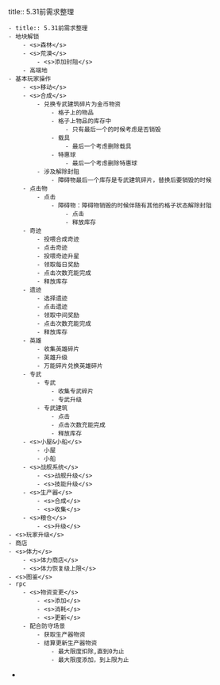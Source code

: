 title:: 5.31前需求整理

	- title:: 5.31前需求整理
	- 地块解锁
		- <s>森林</s>
		- <s>荒漠</s>
			- <s>添加封阻</s>
		- 高端地
	- 基本玩家操作
		- <s>移动</s>
		- <s>合成</s>
			- 兑换专武建筑碎片为金币物资
				- 格子上的物品
				- 格子上物品的库存中
					- 只有最后一个的时候考虑是否销毁
				- 载具
					- 最后一个考虑删除载具
				- 特惠球
					- 最后一个考虑删除特惠球
			- 涉及解除封阻
				- 障碍物最后一个库存是专武建筑碎片，替换后要销毁的时候
		- 点击物
			- 点击
				- 障碍物：障碍物销毁的时候伴随有其他的格子状态解除封阻
					- 点击
					- 释放库存
		- 奇迹
			- 投喂合成奇迹
			- 点击奇迹
			- 投喂奇迹升星
			- 领取每日奖励
			- 点击次数充能完成
			- 释放库存
		- 遗迹
			- 选择遗迹
			- 点击遗迹
			- 领取中间奖励
			- 点击次数充能完成
			- 释放库存
		- 英雄
			- 收集英雄碎片
			- 英雄升级
			- 万能碎片兑换英雄碎片
		- 专武
			- 专武
				- 收集专武碎片
				- 专武升级
			- 专武建筑
				- 点击
				- 点击次数充能完成
				- 释放库存
		- <s>小屋&小船</s>
			- 小屋
			- 小船
		- <s>战舰系统</s>
			- <s>战舰升级</s>
			- <s>技能升级</s>
		- <s>生产器</s>
			- <s>合成</s>
			- <s>收集</s>
		- <s>粮仓</s>
			- <s>升级</s>
	- <s>玩家升级</s>
	- 商店
	- <s>体力</s>
		- <s>体力商店</s>
		- <s>体力恢复级上限</s>
	- <s>图鉴</s>
	- rpc
		- <s>物资变更</s>
			- <s>添加</s>
			- <s>消耗</s>
			- <s>更新</s>
		- 配合防守场景
			- 获取生产器物资
			- 结算更新生产器物资
				- 最大限度扣除,直到0为止
				- 最大限度添加，到上限为止
-